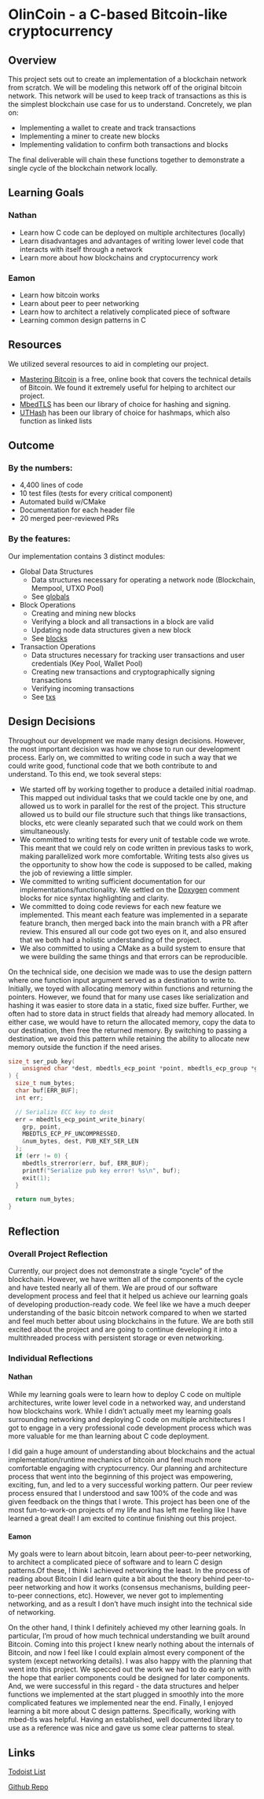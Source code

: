 # OlinCoin - a C-based Bitcoin-like cryptocurrency

## Overview

This project sets out to create an implementation of a blockchain network from
scratch. We will be modeling this network off of the original bitcoin network.
This network will be used to keep track of transactions as this is the simplest
blockchain use case for us to understand. Concretely, we plan on:

- Implementing a wallet to create and track transactions
- Implementing a miner to create new blocks
- Implementing validation to confirm both transactions and blocks

The final deliverable will chain these functions together to demonstrate a
single cycle of the blockchain network locally.

## Learning Goals

### Nathan

- Learn how C code can be deployed on multiple architectures (locally)
- Learn disadvantages and advantages of writing lower level code that interacts
  with itself through a network
- Learn more about how blockchains and cryptocurrency work

### Eamon

- Learn how bitcoin works
- Learn about peer to peer networking
- Learn how to architect a relatively complicated piece of software
- Learning common design patterns in C

## Resources

We utilized several resources to aid in completing our project.

- [Mastering Bitcoin](https://www.oreilly.com/library/view/mastering-bitcoin/9781491902639/ch01.html) is a free, online book that covers the technical details of Bitcoin. We found it extremely useful for helping to architect our project.
- [MbedTLS](https://tls.mbed.org/) has been our library of choice for hashing and signing.
- [UTHash](https://troydhanson.github.io/uthash/) has been our library of choice for hashmaps, which also function as linked lists

## Outcome

### By the numbers:

- 4,400 lines of code
- 10 test files (tests for every critical component)
- Automated build w/CMake
- Documentation for each header file
- 20 merged peer-reviewed PRs

### By the features:

Our implementation contains 3 distinct modules:
- Global Data Structures
  - Data structures necessary for operating a network node (Blockchain, Mempool, UTXO Pool)
  - See [globals](https://github.com/olincollege/SoftSysOlinCoin/tree/main/src/core/globals) 
- Block Operations
  - Creating and mining new blocks
  - Verifying a block and all transactions in a block are valid
  - Updating node data structures given a new block
  - See [blocks](https://github.com/olincollege/SoftSysOlinCoin/tree/main/src/core/blocks)
- Transaction Operations
  - Data structures necessary for tracking user transactions and user credentials (Key Pool, Wallet Pool)
  - Creating new transactions and cryptographically signing transactions
  - Verifying incoming transactions
  - See [txs](https://github.com/olincollege/SoftSysOlinCoin/tree/main/src/core/txs)

## Design Decisions

Throughout our development we made many design decisions. However, the most important decision was how we chose to run our development process. Early on, we committed to writing code in such a way that we could write good, functional code that we both contribute to and understand. To this end, we took several steps:
- We started off by working together to produce a detailed initial roadmap. This mapped out individual tasks that we could tackle one by one, and allowed us to work in parallel for the rest of the project. This structure allowed us to build our file structure such that things like transactions, blocks, etc were cleanly separated such that we could work on them simultaneously.
- We committed to writing tests for every unit of testable code we wrote. This meant that we could rely on code written in previous tasks to work, making parallelized work more comfortable. Writing tests also gives us the opportunity to show how the code is supposed to be called, making the job of reviewing a little simpler.
- We committed to writing sufficient documentation for our implementations/functionality. We settled on the [Doxygen](https://www.doxygen.nl/manual/docblocks.html#cppblock) comment blocks for nice syntax highlighting and clarity.
- We committed to doing code reviews for each new feature we implemented. This meant each feature was implemented in a separate feature branch, then merged back into the main branch with a PR after review. This ensured all our code got two eyes on it, and also ensured that we both had a holistic understanding of the project.
- We also committed to using a CMake as a build system to ensure that we were building the same things and that errors can be reproducible. 

On the technical side, one decision we made was to use the design pattern where one function input argument served as a destination to write to. Initially, we toyed with allocating memory within functions and returning the pointers. However, we found that for many use cases like serialization and hashing it was easier to store data in a static, fixed size buffer. Further, we often had to store data in struct fields that already had memory allocated. In either case, we would have to return the allocated memory, copy the data to our destination, then free the returned memory. By switching to passing a destination, we avoid this pattern while retaining the ability to allocate new memory outside the function if the need arises.

```C
size_t ser_pub_key(
    unsigned char *dest, mbedtls_ecp_point *point, mbedtls_ecp_group *grp
) {
  size_t num_bytes;
  char buf[ERR_BUF];
  int err;

  // Serialize ECC key to dest
  err = mbedtls_ecp_point_write_binary(
    grp, point,
    MBEDTLS_ECP_PF_UNCOMPRESSED,
    &num_bytes, dest, PUB_KEY_SER_LEN
  );
  if (err != 0) {
    mbedtls_strerror(err, buf, ERR_BUF);
    printf("Serialize pub key error! %s\n", buf);
    exit(1);
  }

  return num_bytes;
}
```

## Reflection
### Overall Project Reflection
Currently,  our project does not demonstrate a single “cycle” of the blockchain. However, we have written all of the components of the cycle and have tested nearly all of them. We are proud of our software development process and feel that it helped us achieve our learning goals of developing production-ready code. We feel like we have a much deeper understanding of the basic bitcoin network compared to when we started and feel much better about using blockchains in the future.  We are both still excited about the project and are going to continue developing it into a multithreaded process with persistent storage or even networking.

### Individual Reflections

#### Nathan
While my learning goals were to learn how to deploy C code on multiple architectures, write lower level code in a networked way, and understand how blockchains work. While I didn’t actually meet my learning goals surrounding networking and deploying C code on multiple architectures I got to engage in a very professional code development process which was more valuable for me than learning about C code deployment.  

I did gain a huge amount of understanding about blockchains and the actual implementation/runtime mechanics of bitcoin and feel much more comfortable engaging with cryptocurrency. Our planning and architecture process that went into the beginning of this project was empowering, exciting, fun, and led to a very successful working pattern. Our peer review process ensured that I understood and saw 100% of the code and was given feedback on the things that I wrote. This project has been one of the most fun-to-work-on projects of my life and has left me feeling like I have learned a great deal! I am excited to continue finishing out this project.


#### Eamon

My goals were to learn about bitcoin, learn about peer-to-peer networking, to architect a complicated piece of software and to learn C design patterns.Of these, I think I achieved networking the least. In the process of reading about Bitcoin I did learn quite a bit about the theory behind peer-to-peer networking and how it works (consensus mechanisms, building peer-to-peer connections, etc). However, we never got to implementing networking, and as a result I don’t have much insight into the technical side of networking.

On the other hand, I think I definitely achieved my other learning goals. In particular, I’m proud of how much technical understanding we built around Bitcoin. Coming into this project I knew nearly nothing about the internals of Bitcoin, and now I feel like I could explain almost every component of the system (except networking details). I was also happy with the planning that went into this project. We specced out the work we had to do early on with the hope that earlier components could be designed for later components. And, we were successful in this regard - the data structures and helper functions we implemented at the start plugged in smoothly into the more complicated features we implemented near the end. Finally, I enjoyed learning a bit more about C design patterns. Specifically, working with mbed-tls was helpful. Having an established, well documented library to use as a reference was nice and gave us some clear patterns to steal.

## Links

[Todoist List](https://todoist.com/app/project/2285406394)

[Github Repo](https://github.com/olincollege/SoftSysOlinCoin)
